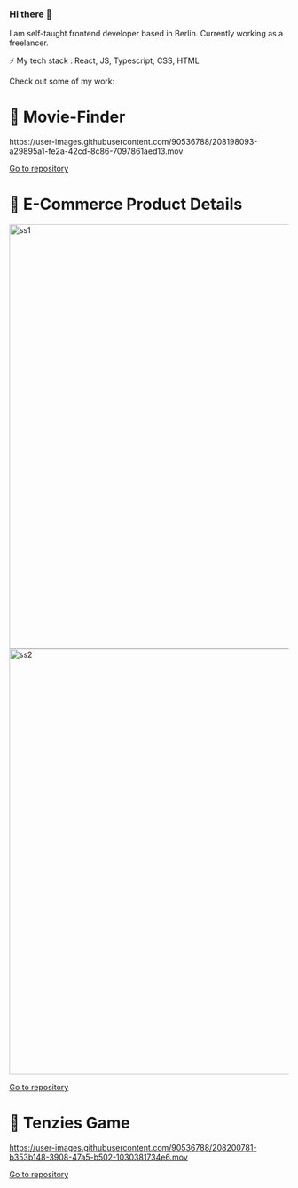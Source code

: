 ### Hi there 👋

I am self-taught frontend developer based in Berlin. Currently working as a freelancer.

⚡ My tech stack : React, JS, Typescript, CSS, HTML 


Check out some of my work: 

 <h1> 🌱 Movie-Finder </h1> 
 https://user-images.githubusercontent.com/90536788/208198093-a29895a1-fe2a-42cd-8c86-7097861aed13.mov
 

<a href="https://github.com/neriiavr/Movie-Finder">Go to repository</a>
 
  <h1> 🌱 E-Commerce Product Details </h1> 
  <img width="764" alt="ss1" src="https://user-images.githubusercontent.com/90536788/208199753-abe57073-b870-4026-80d7-5e75a546df77.png">
  <img width="766" alt="ss2" src="https://user-images.githubusercontent.com/90536788/208199757-e9d2f964-ed28-48cd-bd78-90f18470b982.png">
  
  <a href="https://github.com/neriiavr/ecommerce-product-page">Go to repository</a>
  
  <h1> 🌱 Tenzies Game </h1> 
  
  

  https://user-images.githubusercontent.com/90536788/208200781-b353b148-3908-47a5-b502-1030381734e6.mov


  
   <a href="https://github.com/neriiavr/tenzies-game">Go to repository</a>



<!--
**neriiavr/neriiavr** is a ✨ _special_ ✨ repository because its `README.md` (this file) appears on your GitHub profile.

Here are some ideas to get you started:

- 🔭 I’m currently working on ...
- 🌱 I’m currently learning ...
- 👯 I’m looking to collaborate on ...
- 🤔 I’m looking for help with ...
- 💬 Ask me about ...
- 📫 How to reach me: ...
- 😄 Pronouns: ...
- ⚡ Fun fact: ...
-->




